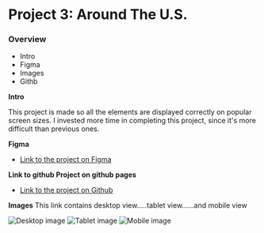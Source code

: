 # Project 3: Around The U.S.

### Overview

- Intro
- Figma
- Images
- Githb

**Intro**

This project is made so all the elements are displayed correctly on popular screen sizes. I invested more time in completing this project, since it's more difficult than previous ones.

**Figma**

- [Link to the project on Figma](https://www.figma.com/file/ii4xxsJ0ghevUOcssTlHZv/Sprint-3%3A-Around-the-US?node-id=0%3A1)

**Link to github Project on github pages**

- [Link to the project on Github](https://saumyanaya.github.io/se_project_aroundtheus/index.html)

**Images**
This link contains desktop view.....tablet view......and mobile view

![Desktop image](./images/demo/Main_page_image.png)
![Tablet image](./images/demo/Tablet_image.png)
![Mobile image](./images/demo/Mobile_image.png)
